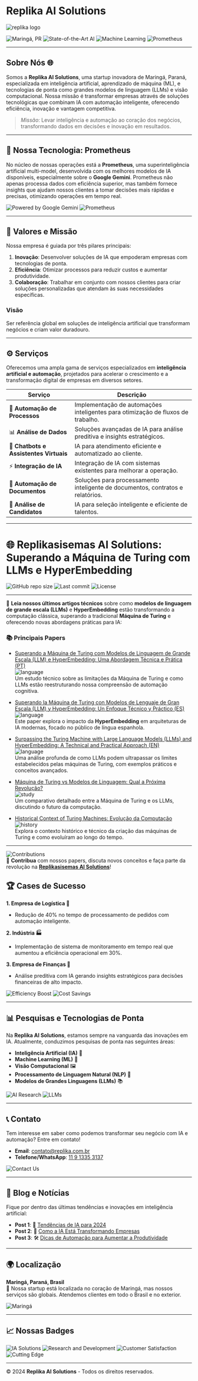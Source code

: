 # Replika AI Solutions  

![replika logo](https://github.com/user-attachments/assets/94b1fdc1-bc63-45bf-a745-5b1021bac20a)


![Maringá, PR](https://img.shields.io/badge/Maring%C3%A1%2C%20PR-Headquarters-green)
![State-of-the-Art AI](https://img.shields.io/badge/AI-State--of--the--Art-blue)
![Machine Learning](https://img.shields.io/badge/Machine%20Learning-Innovation-orange)
![Prometheus](https://img.shields.io/badge/Prometheus-Multi--Model%20Super%20AI-yellow)

---

## Sobre Nós 🌐  

Somos a **Replika AI Solutions**, uma startup inovadora de Maringá, Paraná, especializada em inteligência artificial, aprendizado de máquina (ML), e tecnologias de ponta como grandes modelos de linguagem (LLMs) e visão computacional. Nossa missão é transformar empresas através de soluções tecnológicas que combinam IA com automação inteligente, oferecendo eficiência, inovação e vantagem competitiva.  
> *Missão*: Levar inteligência e automação ao coração dos negócios, transformando dados em decisões e inovação em resultados.

---

## 🧠 **Nossa Tecnologia: Prometheus**  
No núcleo de nossas operações está a **Prometheus**, uma superinteligência artificial multi-model, desenvolvida com os melhores modelos de IA disponíveis, especialmente sobre o **Google Gemini**. Prometheus não apenas processa dados com eficiência superior, mas também fornece insights que ajudam nossos clientes a tomar decisões mais rápidas e precisas, otimizando operações em tempo real.

![Powered by Google Gemini](https://img.shields.io/badge/Powered%20by-Google%20Gemini-blueviolet)
![Prometheus](https://img.shields.io/badge/Prometheus-High%20Performance-red)

---

## 🎯 **Valores e Missão**  
Nossa empresa é guiada por três pilares principais:  
1. **Inovação**: Desenvolver soluções de IA que empoderam empresas com tecnologias de ponta.  
2. **Eficiência**: Otimizar processos para reduzir custos e aumentar produtividade.  
3. **Colaboração**: Trabalhar em conjunto com nossos clientes para criar soluções personalizadas que atendam às suas necessidades específicas.

### Visão  
Ser referência global em soluções de inteligência artificial que transformam negócios e criam valor duradouro.

---

## ⚙️ **Serviços**  
Oferecemos uma ampla gama de serviços especializados em **inteligência artificial e automação**, projetados para acelerar o crescimento e a transformação digital de empresas em diversos setores.

| Serviço | Descrição |
|---------|-----------|
| 🔄 **Automação de Processos** | Implementação de automações inteligentes para otimização de fluxos de trabalho. |
| 📊 **Análise de Dados** | Soluções avançadas de IA para análise preditiva e insights estratégicos. |
| 💬 **Chatbots e Assistentes Virtuais** | IA para atendimento eficiente e automatizado ao cliente. |
| ⚡ **Integração de IA** | Integração de IA com sistemas existentes para melhorar a operação. |
| 📝 **Automação de Documentos** | Soluções para processamento inteligente de documentos, contratos e relatórios. |
| 👤 **Análise de Candidatos** | IA para seleção inteligente e eficiente de talentos. |

---

# 🌐 Replikasisemas AI Solutions: Superando a Máquina de Turing com LLMs e HyperEmbedding

![GitHub repo size](https://img.shields.io/github/repo-size/replika-ai-solutions/Papers?label=Tamanho%20do%20Repositório&color=blue)
![Last commit](https://img.shields.io/github/last-commit/replika-ai-solutions/Papers?label=%C3%9Altima%20Atualiza%C3%A7%C3%A3o&color=yellow)
![License](https://img.shields.io/github/license/replika-ai-solutions/Papers?label=Licen%C3%A7a&color=green)

---

📄 **Leia nossos últimos artigos técnicos** sobre como **modelos de linguagem de grande escala (LLMs)** e **HyperEmbedding** estão transformando a computação clássica, superando a tradicional **Máquina de Turing** e oferecendo novas abordagens práticas para IA:

### 📚 Principais Papers

- [Superando a Máquina de Turing com Modelos de Linguagem de Grande Escala (LLM) e HyperEmbedding: Uma Abordagem Técnica e Prática (PT)](https://github.com/replika-ai-solutions/Papers/blob/main/Superando%20a%20M%C3%A1quina%20de%20Turing%20com%20Modelos%20de%20Linguagem%20de%20Grande%20Escala%20(LLM)%20e%20HyperEmbedding%3A%20Uma%20Abordagem%20T%C3%A9cnica%20e%20Pr%C3%A1tica.md)  
  ![language](https://img.shields.io/badge/Linguagem-Portugu%C3%AAs-red)  
  Um estudo técnico sobre as limitações da Máquina de Turing e como LLMs estão reestruturando nossa compreensão de automação cognitiva.

- [Superando la Máquina de Turing con Modelos de Lenguaje de Gran Escala (LLM) y HyperEmbedding: Un Enfoque Técnico y Práctico (ES)](https://github.com/replika-ai-solutions/Papers/blob/main/Superando%20la%20M%C3%A1quina%20de%20Turing%20con%20Modelos%20de%20Lenguaje%20de%20Gran%20Escala%20(LLM)%20y%20HyperEmbedding%3A%20Un%20Enfoque%20T%C3%A9cnico%20y%20Pr%C3%A1ctico.md)  
  ![language](https://img.shields.io/badge/Linguagem-Espanhol-blue)  
  Este paper explora o impacto da **HyperEmbedding** em arquiteturas de IA modernas, focado no público de língua espanhola.

- [Surpassing the Turing Machine with Large Language Models (LLMs) and HyperEmbedding: A Technical and Practical Approach (EN)](https://github.com/replika-ai-solutions/Papers/blob/main/Surpassing%20the%20Turing%20Machine%20with%20Large%20Language%20Models%20(LLMs)%20and%20HyperEmbedding%3A%20A%20Technical%20and%20Practical%20Approach.md)  
  ![language](https://img.shields.io/badge/Linguagem-Ingl%C3%AAs-green)  
  Uma análise profunda de como LLMs podem ultrapassar os limites estabelecidos pelas máquinas de Turing, com exemplos práticos e conceitos avançados.

- [Máquina de Turing vs Modelos de Linguagem: Qual a Próxima Revolução?](https://github.com/replika-ai-solutions/Papers/blob/main/maquina-turing.md)  
  ![study](https://img.shields.io/badge/Estudo-Avan%C3%A7ado-lightgrey)  
  Um comparativo detalhado entre a Máquina de Turing e os LLMs, discutindo o futuro da computação.

- [Historical Context of Turing Machines: Evolução da Computação](https://github.com/replika-ai-solutions/Papers/blob/main/Historical%20Context%20of%20Turing%20Machines.md)  
  ![history](https://img.shields.io/badge/Hist%C3%B3rico-T%C3%A9cnico-orange)  
  Explora o contexto histórico e técnico da criação das máquinas de Turing e como evoluíram ao longo do tempo.

---

![Contributions](https://img.shields.io/badge/Contribui%C3%A7%C3%B5es-Abertas%20%F0%9F%94%8A-brightgreen)  
🔧 **Contribua** com nossos papers, discuta novos conceitos e faça parte da revolução na **[Replikasisemas AI Solutions](https://github.com/replika-ai-solutions/Papers)**!


## 🏆 **Cases de Sucesso**  
**1. Empresa de Logística 🚚**  
- Redução de 40% no tempo de processamento de pedidos com automação inteligente.

**2. Indústria 🏭**  
- Implementação de sistema de monitoramento em tempo real que aumentou a eficiência operacional em 30%.

**3. Empresa de Finanças 💼**  
- Análise preditiva com IA gerando insights estratégicos para decisões financeiras de alto impacto.

![Efficiency Boost](https://img.shields.io/badge/Efficiency%20Boost-30%25-green)
![Cost Savings](https://img.shields.io/badge/Cost%20Savings-40%25-brightgreen)

---

## 📊 **Pesquisas e Tecnologias de Ponta**  
Na **Replika AI Solutions**, estamos sempre na vanguarda das inovações em IA. Atualmente, conduzimos pesquisas de ponta nas seguintes áreas:

- **Inteligência Artificial (IA)** 🧠
- **Machine Learning (ML)** 🤖
- **Visão Computacional** 🖼️
- **Processamento de Linguagem Natural (NLP)** 💬
- **Modelos de Grandes Linguagens (LLMs)** 📚
  
![AI Research](https://img.shields.io/badge/AI-Research-blue)
![LLMs](https://img.shields.io/badge/LLMs-Advanced-yellow)

---

## 📞 **Contato**  
Tem interesse em saber como podemos transformar seu negócio com IA e automação? Entre em contato!

- **Email**: [contato@replika.com.br](mailto:contato@replika.com.br)
- **Telefone/WhatsApp**: [11 9 1335 3137](tel:+5511913353137)
  
![Contact Us](https://img.shields.io/badge/Contact%20Us-24%2F7%20Support-red)

---

## 📰 **Blog e Notícias**  
Fique por dentro das últimas tendências e inovações em inteligência artificial:

- **Post 1**: 🚀 [Tendências de IA para 2024](#)
- **Post 2**: 🧠 [Como a IA Está Transformando Empresas](#)
- **Post 3**: 🛠️ [Dicas de Automação para Aumentar a Produtividade](#)

---

## 🌍 **Localização**  
**Maringá, Paraná, Brasil**  
📍 Nossa startup está localizada no coração de Maringá, mas nossos serviços são globais. Atendemos clientes em todo o Brasil e no exterior.

![Maringá](https://img.shields.io/badge/Location-Maring%C3%A1%2C%20PR-green)

---

## 📈 **Nossas Badges**  
![IA Solutions](https://img.shields.io/badge/IA-Solutions-blue)
![Research and Development](https://img.shields.io/badge/R%26D-Innovation-yellow)
![Customer Satisfaction](https://img.shields.io/badge/Customer%20Satisfaction-99%25-brightgreen)
![Cutting Edge](https://img.shields.io/badge/Technology-Cutting%20Edge-orange)

---

© 2024 **Replika AI Solutions** - Todos os direitos reservados.  
